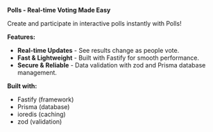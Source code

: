 **Polls - Real-time Voting Made Easy**

Create and participate in interactive polls instantly with Polls!

**Features:**

- **Real-time Updates** - See results change as people vote.
- **Fast & Lightweight** - Built with Fastify for smooth performance.
- **Secure & Reliable** - Data validation with zod and Prisma database management.

**Built with:**

- Fastify (framework)
- Prisma (database)
- ioredis (caching)
- zod (validation)
